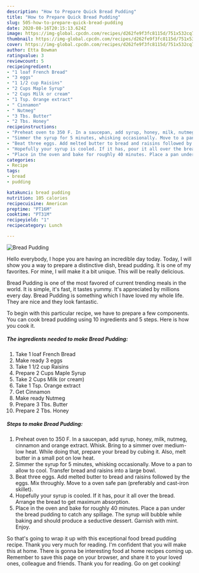 ```yaml
---
description: "How to Prepare Quick Bread Pudding"
title: "How to Prepare Quick Bread Pudding"
slug: 505-how-to-prepare-quick-bread-pudding
date: 2020-08-16T20:15:13.624Z
image: https://img-global.cpcdn.com/recipes/d262fe9f3fc8115d/751x532cq70/bread-pudding-recipe-main-photo.jpg
thumbnail: https://img-global.cpcdn.com/recipes/d262fe9f3fc8115d/751x532cq70/bread-pudding-recipe-main-photo.jpg
cover: https://img-global.cpcdn.com/recipes/d262fe9f3fc8115d/751x532cq70/bread-pudding-recipe-main-photo.jpg
author: Etta Bowman
ratingvalue: 3
reviewcount: 5
recipeingredient:
- "1 loaf French Bread"
- "3 eggs"
- "1 1/2 cup Raisins"
- "2 Cups Maple Syrup"
- "2 Cups Milk or cream"
- "1 Tsp. Orange extract"
- " Cinnamon"
- " Nutmeg"
- "3 Tbs. Butter"
- "2 Tbs. Honey"
recipeinstructions:
- "Preheat oven to 350 F. In a saucepan, add syrup, honey, milk, nutmeg, cinnamon and orange extract. Whisk. Bring to a simmer over medium-low heat. While doing that, prepare your bread by cubing it. Also, melt butter in a small pot on low heat."
- "Simmer the syrup for 5 minutes, whisking occasionally. Move to a pan to allow to cool. Transfer bread and raisins into a large bowl."
- "Beat three eggs. Add melted butter to bread and raisins followed by the eggs. Mix throughly. Move to a oven safe pan (preferably and cast-iron skillet)."
- "Hopefully your syrup is cooled. If it has, pour it all over the bread. Arrange the bread to get maximum absorption."
- "Place in the oven and bake for roughly 40 minutes. Place a pan under the bread pudding to catch any spillage. The syrup will bubble while baking and should produce a seductive dessert. Garnish with mint. Enjoy."
categories:
- Recipe
tags:
- bread
- pudding

katakunci: bread pudding 
nutrition: 105 calories
recipecuisine: American
preptime: "PT16M"
cooktime: "PT31M"
recipeyield: "1"
recipecategory: Lunch

---
```



![Bread Pudding](https://img-global.cpcdn.com/recipes/d262fe9f3fc8115d/751x532cq70/bread-pudding-recipe-main-photo.jpg)

Hello everybody, I hope you are having an incredible day today. Today, I will show you a way to prepare a distinctive dish, bread pudding. It is one of my favorites. For mine, I will make it a bit unique. This will be really delicious.

Bread Pudding is one of the most favored of current trending meals in the world. It is simple, it's fast, it tastes yummy. It's appreciated by millions every day. Bread Pudding is something which I have loved my whole life. They are nice and they look fantastic.




To begin with this particular recipe, we have to prepare a few components. You can cook bread pudding using 10 ingredients and 5 steps. Here is how you cook it.

<!--inarticleads1-->

##### The ingredients needed to make Bread Pudding:

1. Take 1 loaf French Bread
1. Make ready 3 eggs
1. Take 1 1/2 cup Raisins
1. Prepare 2 Cups Maple Syrup
1. Take 2 Cups Milk (or cream)
1. Take 1 Tsp. Orange extract
1. Get  Cinnamon
1. Make ready  Nutmeg
1. Prepare 3 Tbs. Butter
1. Prepare 2 Tbs. Honey




<!--inarticleads2-->

##### Steps to make Bread Pudding:

1. Preheat oven to 350 F. In a saucepan, add syrup, honey, milk, nutmeg, cinnamon and orange extract. Whisk. Bring to a simmer over medium-low heat. While doing that, prepare your bread by cubing it. Also, melt butter in a small pot on low heat.
1. Simmer the syrup for 5 minutes, whisking occasionally. Move to a pan to allow to cool. Transfer bread and raisins into a large bowl.
1. Beat three eggs. Add melted butter to bread and raisins followed by the eggs. Mix throughly. Move to a oven safe pan (preferably and cast-iron skillet).
1. Hopefully your syrup is cooled. If it has, pour it all over the bread. Arrange the bread to get maximum absorption.
1. Place in the oven and bake for roughly 40 minutes. Place a pan under the bread pudding to catch any spillage. The syrup will bubble while baking and should produce a seductive dessert. Garnish with mint. Enjoy.




So that's going to wrap it up with this exceptional food bread pudding recipe. Thank you very much for reading. I'm confident that you will make this at home. There is gonna be interesting food at home recipes coming up. Remember to save this page on your browser, and share it to your loved ones, colleague and friends. Thank you for reading. Go on get cooking!
